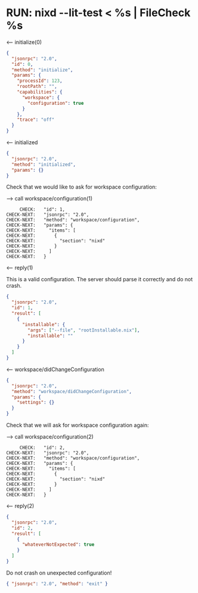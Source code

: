 # RUN: nixd --lit-test < %s | FileCheck %s

<-- initialize(0)

```json
{
  "jsonrpc": "2.0",
  "id": 0,
  "method": "initialize",
  "params": {
    "processId": 123,
    "rootPath": "",
    "capabilities": {
      "workspace": {
        "configuration": true
      }
    },
    "trace": "off"
  }
}
```

<-- initialized

```json
{
  "jsonrpc": "2.0",
  "method": "initialized",
  "params": {}
}
```

Check that we would like to ask for workspace configuration:

--> call workspace/configuration(1)

```
     CHECK:   "id": 1,
CHECK-NEXT:   "jsonrpc": "2.0",
CHECK-NEXT:   "method": "workspace/configuration",
CHECK-NEXT:   "params": {
CHECK-NEXT:     "items": [
CHECK-NEXT:       {
CHECK-NEXT:         "section": "nixd"
CHECK-NEXT:       }
CHECK-NEXT:     ]
CHECK-NEXT:   }
```

<-- reply(1)

This is a valid configuration.
The server should parse it correctly and do not crash.

```json
{
  "jsonrpc": "2.0",
  "id": 1,
  "result": [
    {
      "installable": {
        "args": ["--file", "rootInstallable.nix"],
        "installable": ""
      }
    }
  ]
}
```

<-- workspace/didChangeConfiguration

```json
{
  "jsonrpc": "2.0",
  "method": "workspace/didChangeConfiguration",
  "params": {
    "settings": {}
  }
}
```

Check that we will ask for workspace configuration again:

--> call workspace/configuration(2)

```
     CHECK:   "id": 2,
CHECK-NEXT:   "jsonrpc": "2.0",
CHECK-NEXT:   "method": "workspace/configuration",
CHECK-NEXT:   "params": {
CHECK-NEXT:     "items": [
CHECK-NEXT:       {
CHECK-NEXT:         "section": "nixd"
CHECK-NEXT:       }
CHECK-NEXT:     ]
CHECK-NEXT:   }
```

<-- reply(2)

```json
{
  "jsonrpc": "2.0",
  "id": 2,
  "result": [
    {
      "whateverNotExpected": true
    }
  ]
}
```

Do not crash on unexpected configuration!

```json
{ "jsonrpc": "2.0", "method": "exit" }
```
